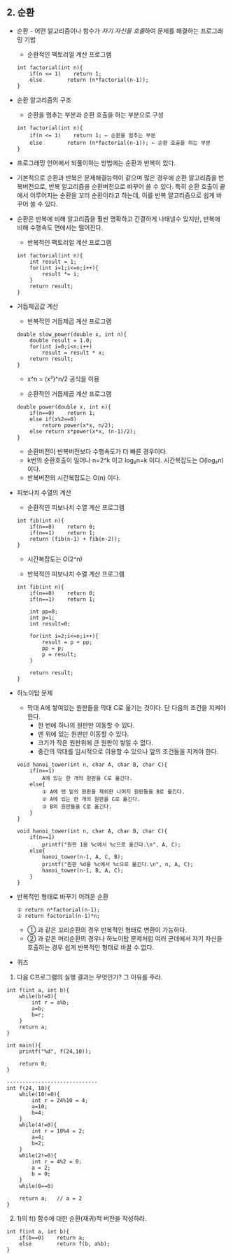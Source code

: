 ## **2. 순환**

- 순환 - 어떤 알고리즘이나 함수가 *자기 자신을 호출*하여 문제를 해결하는 프로그래밍 기법
    - 순환적인 팩토리얼 계산 프로그램
    ```
    int factorial(int n){
        if(n <= 1)    return 1;
        else        return (n*factorial(n-1));
    }
    ```
- 순환 알고리즘의 구조
    - 순환을 멈추는 부분과 순환 호출을 하는 부분으로 구성
    ```
    int factorial(int n){
        if(n <= 1)    return 1; ← 순환을 멈추는 부분
        else        return (n*factorial(n-1)); ← 순환 호출을 하는 부분
    }
    ```
- 프로그래밍 언어에서 되풀이하는 방법에는 순환과 반복이 있다.
- 기본적으로 순환과 반복은 문제해결능력이 같으며 많은 경우에 순환 알고리즘을 반복버전으로, 반복 알고리즘을 순환버전으로 바꾸어 쓸 수 있다. 특히 순환 호출이 끝에서 이루어지는 순환을 꼬리 순환이라고 하는데, 이를 반복 알고리즘으로 쉽게 바꾸어 쓸 수 있다.
- 순환은 반복에 비해 알고리즘을 훨씬 명확하고 간결하게 나태낼수 있지만, 반복에 비해 수행속도 면에서는 떨어진다.
    
    - 반복적인 팩토리얼 계산 프로그램
    ```
    int factorial(int n){
        int result = 1;
        for(int i=1;i<=n;i++){
            result *= i;
        }
        return result;
    }
    ```
    
- 거듭제곱값 계산
    - 반복적인 거듭제곱 계산 프로그램
    ```
    double slow_power(double x, int n){
        double result = 1.0;
        for(int i=0;i<n;i++)
            result = result * x;
        return result;
    }
    ```
    - x^n = (x²)^n/2 공식을 이용
    
    - 순환적인 거듭제곱 계산 프로그램
    ```
    double power(double x, int n){
        if(n==0)    return 1;
        else if(x%2==0)
            return power(x*x, n/2);
        else return x*power(x*x, (n-1)/2);
    }
    ```

    - 순환버전이 반복버전보다 수행속도가 더 빠른 경우이다.
    - k번의 순환호출이 일어나 n=2^k 이고 log₂n=k 이다. 시간복잡도는 O(log₂n) 이다.
    - 반복버전의 시간복잡도는 O(n) 이다.

- 피보나치 수열의 계산
    - 순환적인 피보나치 수열 계산 프로그램
    ```
    int fib(int n){
        if(n==0)    return 0;
        if(n==1)    return 1;
        return (fib(n-1) + fib(n-2));
    }
    ```
    - 시간복잡도는 O(2^n)
    
    - 반복적인 피보나치 수열 계산 프로그램
    ```
    int fib(int n){
        if(n==0)    return 0;
        if(n==1)    return 1;

        int pp=0;
        int p=1;
        int result=0;

        for(int i=2;i<=n;i++){
            result = p + pp;
            pp = p;
            p = result;
        }

        return result;
    }
    ```

- 하노이탑 문제
    - 막대 A에 쌓여있는 원판들을 막대 C로 옮기는 것이다. 단 다음의 조건을 지켜야 한다.
        - 한 번에 하나의 원판만 이동할 수 있다.
        - 맨 위에 있는 원판만 이동할 수 있다.
        - 크기가 작은 원판위에 큰 원판이 쌓일 수 없다.
        - 중간의 막대를 임시적으로 이용할 수 있으나 앞의 조건들을 지켜야 한다.
    ```
    void hanoi_tower(int n, char A, char B, char C){
        if(n==1)
            A에 있는 한 개의 원판을 C로 옮긴다.
        else{
            ① A에 맨 밑의 원판을 제외한 나머지 원판들을 B로 옮긴다.
            ② A에 있는 한 개의 원판을 C로 옮긴다.
            ③ B의 원판들을 C로 옮긴다.
        }
    }
    ```
    ```
    void hanoi_tower(int n, char A, char B, char C){
        if(n==1)
            printf("원판 1을 %c에서 %c으로 옮긴다.\n", A, C);
        else{
            hanoi_tower(n-1, A, C, B);
            printf("원판 %d을 %c에서 %c으로 옮긴다.\n", n, A, C);
            hanoi_tower(n-1, B, A, C);
        }
    }
    ```

- 반복적인 형태로 바꾸기 어려운 순환
    ```
    ① return n*factorial(n-1);
    ② return factorial(n-1)*n;
    ```

    - ① 과 같은 꼬리순환의 경우 반복적인 형태로 변환이 가능하다.
    - ② 과 같은 머리순환의 경우나 하노이탑 문제처럼 여러 군데에서 자기 자신을 호출하는 경우 쉽게 반복적인 형태로 바꿀 수 없다.

- 퀴즈
1. 다음 C프로그램의 실행 결과는 무엇인가? 그 이유를 주라.
```
int f(int a, int b){
    while(b!=0){
        int r = a%b;
        a=b;
        b=r;
    }
    return a;
}

int main(){
    printf("%d", f(24,10));
    
    return 0;
}

-----------------------------
int f(24, 10){
    while(10!=0){
        int r = 24%10 = 4;
        a=10;
        b=4;
    }
    while(4!=0){
        int r = 10%4 = 2;
        a=4;
        b=2;
    }
    while(2!=0){
        int r = 4%2 = 0;
        a = 2;
        b = 0;
    }
    while(0==0)

    return a;   // a = 2
}
```

2. 1)의 f() 함수에 대한 순환(재귀)적 버전을 작성하라.
```
int f(int a, int b){
    if(b==0)    return a;
    else        return f(b, a%b);
}
```
